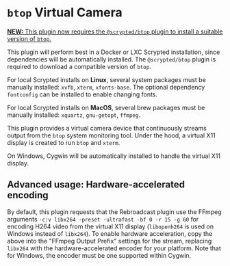 # `btop` Virtual Camera

<u>**NEW:** This plugin now requires the `@scrypted/btop` plugin to install a suitable version of `btop`.</u>

This plugin will perform best in a Docker or LXC Scrypted installation, since dependencies will be automatically installed. The `@scrypted/btop` plugin is required to download a compatible version of `btop`.

For local Scrypted installs on **Linux**, several system packages must be manually installed: `xvfb`, `xterm`, `xfonts-base`. The optional dependency `fontconfig` can be installed to enable changing fonts.

For local Scrypted installs on **MacOS**, several brew packages must be manually installed: `xquartz`, `gnu-getopt`, `ffmpeg`.

This plugin provides a virtual camera device that continuously streams output from the `btop` system monitoring tool. Under the hood, a virtual X11 display is created to run `btop` and `xterm`.

On Windows, Cygwin will be automatically installed to handle the virtual X11 display.

## Advanced usage: Hardware-accelerated encoding

By default, this plugin requests that the Rebroadcast plugin use the FFmpeg arguments `-c:v libx264 -preset -ultrafast -bf 0 -r 15 -g 60` for encoding H264 video from the virtual X11 display (`libopenh264` is used on Windows instead of `libx264`). To enable hardware acceleration, copy the above into the "FFmpeg Output Prefix" settings for the stream, replacing `libx264` with the hardware-accelerated encoder for your platform. Note that for Windows, the encoder must be one supported within Cygwin.